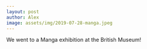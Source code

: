 ```yaml
---
layout: post
author: Alex
image: assets/img/2019-07-28-manga.jpeg
---
```


We went to a Manga exhibition at the 
British Museum!
